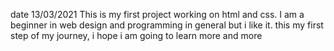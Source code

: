 date 13/03/2021
This is my first project working on html and css. I am a beginner 
in web design and programming in general but i like it. this my first
step of my journey, i hope i am going to learn more and more